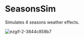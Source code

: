 # SeasonsSim
Simulates 4 seasons weather effects. 

![ezgif-2-3844c858b7](https://github.com/jaAp0389/SeasonsSim/assets/142971453/8c46abb8-6f95-44ce-93ec-af9f2a9cee5a)
